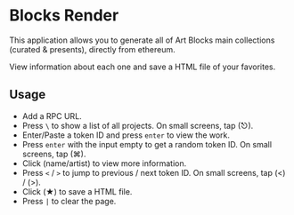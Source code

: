 # Blocks Render

This application allows you to generate all of Art Blocks main collections (curated & presents), directly from ethereum.

View information about each one and save a HTML file of your favorites.

## Usage

- Add a RPC URL.
- Press `\` to show a list of all projects. On small screens, tap (⎋).
- Enter/Paste a token ID and press `enter` to view the work.
- Press `enter` with the input empty to get a random token ID. On small screens, tap (⌘).
- Click (name/artist) to view more information.
- Press `<` / `>` to jump to previous / next token ID. On small screens, tap (<) / (>).
- Click (★) to save a HTML file.
- Press `|` to clear the page.
